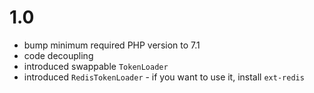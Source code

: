 # 1.0

* bump minimum required PHP version to 7.1
* code decoupling
* introduced swappable `TokenLoader`
* introduced `RedisTokenLoader` - if you want to use it, install `ext-redis`
